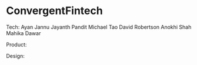 # ConvergentFintech

Tech:
Ayan Jannu
Jayanth Pandit 
Michael Tao
David Robertson
Anokhi Shah
Mahika Dawar

Product:

Design:
